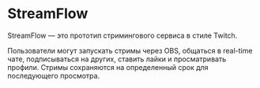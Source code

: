 # StreamFlow
StreamFlow — это прототип стримингового сервиса в стиле Twitch.

Пользователи могут запускать стримы через OBS, общаться в real-time чате, подписываться на других, ставить лайки и просматривать профили. Стримы сохраняются на определенный срок для последующего просмотра.
